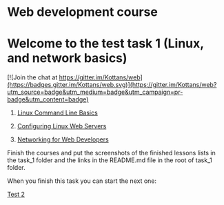 # Web development course


# Welcome to the test task 1 (Linux, and network basics)


[![Join the chat at https://gitter.im/Kottans/web](https://badges.gitter.im/Kottans/web.svg)](https://gitter.im/Kottans/web?utm_source=badge&utm_medium=badge&utm_campaign=pr-badge&utm_content=badge)


1. [Linux Command Line Basics](https://www.udacity.com/course/linux-command-line-basics--ud595)

2. [Configuring Linux Web Servers](https://www.udacity.com/course/configuring-linux-web-servers--ud299)

3. [Networking for Web Developers](https://www.udacity.com/course/networking-for-web-developers--ud256)

<!-- [Web Development](https://www.udacity.com/course/web-development--cs253) -->
<!-- [Designing RESTful APIs](https://www.udacity.com/course/designing-restful-apis--ud388) -->

Finish the courses and put the screenshots of the finished lessons lists in the task_1 folder and the links in the README.md file in the root of task_1 folder.

When you finish this task you can start the next one:

[Test 2](https://github.com/Kottans/web/blob/master/README02.md)

